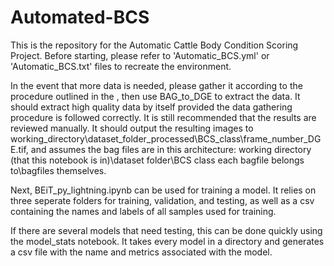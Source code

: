 # Automated-BCS

This is the repository for the Automatic Cattle Body Condition Scoring Project. Before starting, please refer to 'Automatic_BCS.yml' or 'Automatic_BCS.txt' files to recreate the environment.

In the event that more data is needed, please gather it according to the procedure outlined in the <PAPER>, then use BAG_to_DGE to extract the data. It should extract high quality data by itself provided the data gathering procedure is followed correctly. It is still recommended that the results are reviewed manually. It should output the resulting images to working_directory\dataset_folder_processed\BCS_class\frame_number_DGE.tif, and assumes the bag files are in this architecture: working directory (that this notebook is in)\dataset folder\BCS class each bagfile belongs to\bagfiles themselves.
  
  Next, BEiT_py_lightning.ipynb can be used for training a model. It relies on three seperate folders for training, validation, and testing, as well as a csv containing the names and labels of all samples used for training.
  
  If there are several models that need testing, this can be done quickly using the model_stats notebook. It takes every model in a directory and generates a csv file with the name and metrics associated with the model.

